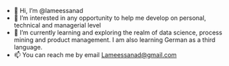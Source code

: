 - 👋 Hi, I’m @lameessanad
- 👀 I’m interested in any opportunity to help me develop on personal, technical and managerial level
- 🌱 I’m currently learning and exploring the realm of data science, process mining and product management. I am also learning German as a third language. 
- 📫 You can reach me by email Lameessanad@gmail.com

<!---
lameessanad/lameessanad is a ✨ special ✨ repository because its `README.md` (this file) appears on your GitHub profile.
You can click the Preview link to take a look at your changes.
--->
